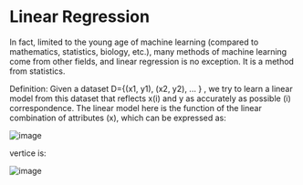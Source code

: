 # Linear Regression
In fact, limited to the young age of machine learning (compared to mathematics, statistics, biology, etc.), many methods of machine learning come from other fields, and linear regression is no exception. It is a method from statistics.

Definition: Given a dataset D={(x1, y1), (x2, y2), ... } , we try to learn a linear model from this dataset that reflects x(i) and y as accurately as possible (i) correspondence. The linear model here is the function of the linear combination of attributes (x), which can be expressed as:

![image](https://user-images.githubusercontent.com/97000341/166847124-8271660b-a168-45cd-bb60-cdac7daa645a.png)

vertice is:

![image](https://user-images.githubusercontent.com/97000341/166847160-984404de-8a8b-4f20-8105-e476358c1b3a.png)
